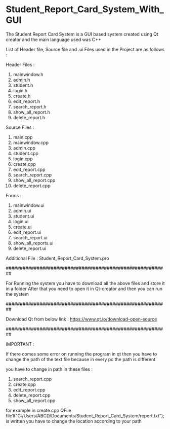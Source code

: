# Student_Report_Card_System_With_GUI

The Student Report Card System is a GUI based system created using Qt creator and the main language used was C++ 

List of Header file, Source file and .ui Files used in the Project are as follows :

  Header Files :
1. mainwindow.h
2. admin.h
3. student.h
4. login.h
5. create.h
6. edit_report.h
7. search_report.h
8. show_all_report.h
9. delete_report.h

 Source Files :
1. main.cpp
2. mainwindow.cpp
3. admin.cpp
4. student.cpp
5. login.cpp
6. create.cpp
7. edit_report.cpp
8. search_report.cpp
9. show_all_report.cpp
10. delete_report.cpp

 Forms :
1. mainwindow.ui
2. admin.ui
3. student.ui
4. login.ui
5. create.ui
6. edit_report.ui
7. search_report.ui
8. show_all_reports.ui
9. delete_report.ui

 Additional File :
Student_Report_Card_System.pro

##########################################################

For Running the system you have to download all the above files and store it in a folder
After that you need to open it in Qt-creator and then you can run the system

##########################################################

Download Qt from below link :
https://www.qt.io/download-open-source

##########################################################

IMPORTANT :

If there comes some error on running the program in qt then you have to change the path of the text file because in every pc the path is different

you have to change in path in these files :
1. search_report.cpp
2. create.cpp
3. edit_report.cpp
4. delete_report.cpp
5. show_all_report.cpp

for example in create.cpp
QFile file1("C:/Users/ABCD/Documents/Student_Report_Card_System/report.txt");   is written
you have to change the location according to your path

